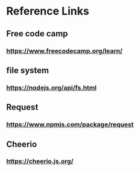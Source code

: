 # Reference Links

## Free code camp
### https://www.freecodecamp.org/learn/

## file system
### https://nodejs.org/api/fs.html

## Request
### https://www.npmjs.com/package/request

## Cheerio
### https://cheerio.js.org/

